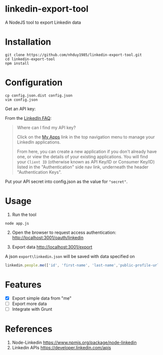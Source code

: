 linkedin-export-tool
====================

A NodeJS tool to export Linkedin data

Installation
============

```
git clone https://github.com/nhduy1985/linkedin-export-tool.git
cd linkedin-export-tool
npm install
```

Configuration
=============

```
cp config.json.dist config.json
vim config.json
```

Get an API key:

From the [LinkedIn FAQ](https://developer.linkedin.com/support/faq):

> Where can I find my API key?
>
> Click on the [My Apps](https://www.linkedin.com/secure/developer) link in the
> top navigation menu to manage your LinkedIn applications.
>
> From here, you can create a new application if you don't already have one, or
> view the details of your existing applications.  You will find your `Client
> ID` (otherwise known as API Key/ID or Consumer Key/ID) listed in the
> "Authentication" side nav link, underneath the header "Authentication Keys".

Put your API secret into config.json as the value for `"secret"`.

Usage
=====

1. Run the tool

 ```
 node app.js
 ```

2. Open the browser to request access authentication:
   [http://localhost:3001/oauth/linkedin](http://localhost:3001/oauth/linkedin)

3. Export data [http://localhost:3001/export](http://localhost:3001/export)

  A json ``export\linkedin.json`` will be saved with data specified on

  ```js
  linkedin.people.me(['id', 'first-name', 'last-name','public-profile-url','picture-url','positions','projects','skills']

  ```

Features
========
- [x] Export simple data from "me"
- [ ] Export more data
- [ ] Integrate with Grunt

References
==========

1. Node-Linkedin https://www.npmjs.org/package/node-linkedin
2. Linkedin APIs https://developer.linkedin.com/apis

